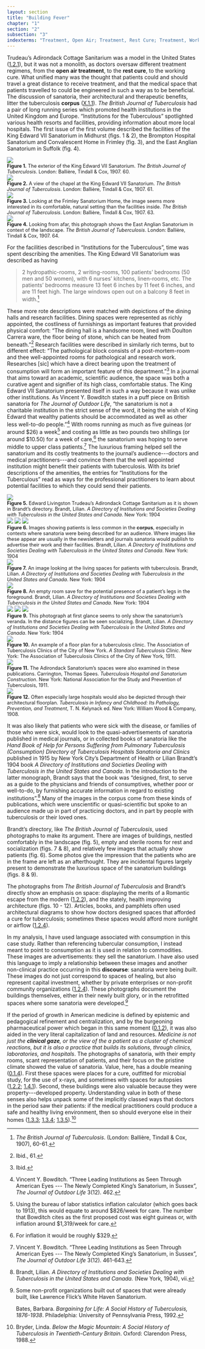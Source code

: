 ```yaml
---
layout: section
title: "Building Fever"
chapter: "1"
section: "2"
subsection: "3"
indexterms: "Treatment, Open Air; Treatment, Rest Cure; Treatment, Working Cure;King Edward VII Sanatorium, The;Sanatarium, Architecture"
---
```


Trudeau’s Adirondack Cottage Sanitarium was a model in the United States (<a href="{{ site.baseurl }}/dissertation/1_2_1">1.2.1</a>), but it was not a monolith, as doctors oversaw different treatment regimens, from the <span data-tooltip aria-haspopup="true" class="has-tip" data-disable-hover="false" tabindex="1" data-title="The open air approach to treating tuberculosis focused on the constant flow of fresh air. It was often paired with the rest cure."><b>open air treatment</b></span>, to the <span data-tooltip aria-haspopup="true" class="has-tip" data-disable-hover="false" tabindex="1" data-title="Necropolitics refers to the implicit and structural means by which certain political actors are made to die."><b>rest cure</b></span>, to the working cure. What unified many was the thought that patients could and should travel a great distance to receive treatment, and that the medical space that patients travelled to could be engineered in such a way as to be beneficial. The discussion of sanatoria, their architectural and therapeutic benefits, litter the tuberculosis <span data-tooltip aria-haspopup="true" class="has-tip" data-disable-hover="false" tabindex="1" data-title="A corpus refers to a collection of texts used for computational analysis."><b>corpus</b></span> (<a href="{{ site.baseurl }}/dissertation/X_1_1">X.1.1</a>). <i>The British Journal of Tuberculosis</i> had a pair of long running series which promoted health institutions in the United Kingdom and Europe. “Institutions for the Tuberculous” spotlighted various health resorts and facilities, providing information about more local hospitals. The first issue of the first volume described the facilities of the King Edward VII Sanatorium in Midhurst (figs. 1 & 2), the Brompton Hospital Sanatorium and Convalescent Home in Frimley (fig. 3), and the East Anglian Sanatorium in Suffolk (fig. 4).

<div class="card-container-horizontal"><div class="card-container-horizontal-content"><img id="TheBritishJournalofTuberc1_1907_73" src="{{ site.baseurl }}/assets/img/TheBritishJournalofTuberc1_1907_73.jpg">

<div class="caption-font" style="font-size:.9em"><b>Figure 1.</b> The exterior of the King Edward VII Sanatorium. <i>The British Journal of Tuberculosis</i>. London: Ballière, Tindall & Cox, 1907. 60.</div></div>

<div class="card-container-horizontal-content"><img id="TheBritishJournalofTuberc1_1907_74" src="{{ site.baseurl }}/assets/img/TheBritishJournalofTuberc1_1907_74.jpg">

<div class="caption-font" style="font-size:.9em"><b>Figure 2.</b> A view of the chapel at the King Edward VII Sanatorium. <i>The British Journal of Tuberculosis</i>. London: Ballière, Tindall & Cox, 1907. 61.</div></div>

<div class="card-container-horizontal-content"><img id="TheBritishJournalofTuberc1_1907_76" src="{{ site.baseurl }}/assets/img/TheBritishJournalofTuberc1_1907_76.jpg">

<div class="caption-font" style="font-size:.9em"><b>Figure 3.</b> Looking at the Frimley Sanatorium Home, the image seems more interested in its comfortable, natural setting than the facilities inside. <i>The British Journal of Tuberculosis</i>. London: Ballière, Tindall & Cox, 1907. 63.</div></div></div>

<img id="TheBritishJournalofTuberc1_1907_77" src="{{ site.baseurl }}/assets/img/TheBritishJournalofTuberc1_1907_77.jpg">

<div class="caption-font" style="font-size:.9em"><b>Figure 4.</b> Looking from afar, this photograph shows the East Anglian Sanatorium in context of the landscape. <i>The British Journal of Tuberculosis</i>. London: Ballière, Tindall & Cox, 1907. 64.</div>

For the facilities described in “Institutions for the Tuberculous”, time was spent describing the amenities. The King Edward VII Sanatorium was described as having 

>2 hydropathic-rooms, 2 writing-rooms, 100 patients’ bedrooms (50 men and 50 women), with 6 nurses’ kitchens, linen-rooms, etc. The patients’ bedrooms measure 13 feet 6 inches by 11 feet 6 inches, and are 11 feet high. The large windows open out on a balcony 8 feet in width.[^fn1]

These more rote descriptions were matched with depictions of the dining halls and research facilities. Dining spaces were represented as richly appointed, the costliness of furnishings as important features that provided physical comfort: “The dining hall is a handsome room, lined with Doulton Carrera ware, the floor being of stone, which can be heated from beneath.”[^fn2] Research facilities were described in similarly rich terms, but to different effect: “The pathological block consists of a post-mortem-room and thee well-appointed rooms for pathological and research work. Researches [sic] which have a direct bearing upon the treatment of consumption will form an important feature of this department.”[^fn3] In a journal that aims toward an academic, scientific audience, the space was both a curative agent and signifier of its high class, comfortable status. The King Edward VII Sanatorium presented itself in such a way because it was unlike other institutions. As Vincent Y. Bowditch states in a puff piece on British sanatoria for <i>The Journal of Outdoor Life</i>, “the sanatorium is not a charitable institution in the strict sense of the word, it being the wish of King Edward that wealthy patients should be accommodated as well as other less well-to-do people.”[^fn4] With rooms running as much as five guineas (or around $26) a week[^fn5] and costing as little as two pounds two shillings (or around $10.50) for a week of care,[^fn6] the sanatorium was hoping to serve middle to upper class patients.[^fn7] The luxurious framing helped sell the sanatorium and its costly treatments to the journal’s audience---doctors and medical practitioners---and convince them that the well appointed institution might benefit their patients with tuberculosis. With its brief descriptions of the amenities, the entries for “Institutions for the Tuberculous” read as ways for the professional practitioners to learn about potential facilities to which they could send their patients.

<img id="Brandt_ADirectoryofInstitutionsa_1904_121" src="{{ site.baseurl }}/assets/img/Brandt_ADirectoryofInstitutionsa_1904_121.jpg">

<div class="caption-font" style="font-size:.9em"><b>Figure 5.</b> Edward Livingston Trudeau’s Adirondack Cottage Sanitarium as it is shown in Brandt’s directory. Brandt, Lilian. <i>A Directory of Institutions and Societies Dealing with Tuberculosis in the United States and Canada</i>. New York: 1904</div>

<img id="Brandt_ADirectoryofInstitutionsa_1904_161b" class="opaque image-medium image-center" src="{{ site.baseurl }}/assets/img/Brandt_ADirectoryofInstitutionsa_1904_161b_full.jpg">

<img id="Brandt_ADirectoryofInstitutionsa_1904_161b" class="transparent image-medium image-center" src="{{ site.baseurl }}/assets/img/Brandt_ADirectoryofInstitutionsa_1904_161b.jpg">

<img id="Brandt_ADirectoryofInstitutionsa_1904_161b" class="partially-opaque image-medium image-center" src="{{ site.baseurl }}/assets/img/Brandt_ADirectoryofInstitutionsa_1904_161b_partial.jpg">

<div class="caption-font" style="font-size:.9em"><b>Figure 6.</b> Images showing patients is less common in the <span data-tooltip aria-haspopup="true" class="has-tip" data-disable-hover="false" tabindex="1" data-title="A corpus refers to a collection of texts used for computational analysis."><b>corpus</b></span>, especially in contexts where sanatoria were being described for an audience. Where images like these appear are usually in the newsletters and journals sanatoria would publish to advertise their work and their facilities. Brandt, Lilian. <i>A Directory of Institutions and Societies Dealing with Tuberculosis in the United States and Canada</i>. New York: 1904</div>

<div class="card-container-horizontal"><div class="card-container-horizontal-content"><img id="Brandt_ADirectoryofInstitutionsa_1904_53b" src="{{ site.baseurl }}/assets/img/Brandt_ADirectoryofInstitutionsa_1904_53b.jpg">

<div class="caption-font" style="font-size:.9em"><b>Figure 7.</b> An image looking at the living spaces for patients with tuberculosis. Brandt, Lilian. <i>A Directory of Institutions and Societies Dealing with Tuberculosis in the United States and Canada</i>. New York: 1904</div></div>

<div class="card-container-horizontal-content"><img id="Brandt_ADirectoryofInstitutionsa_1904_110b" src="{{ site.baseurl }}/assets/img/Brandt_ADirectoryofInstitutionsa_1904_110b.jpg">

<div class="caption-font" style="font-size:.9em"><b>Figure 8.</b> An empty room save for the potential presence of a patient’s legs in the foreground. Brandt, Lilian. <i>A Directory of Institutions and Societies Dealing with Tuberculosis in the United States and Canada</i>. New York: 1904</div></div>

<div class="card-container-horizontal-content"><img id="Brandt_ADirectoryofInstitutionsa_1904_55" class="opaque" src="{{ site.baseurl }}/assets/img/Brandt_ADirectoryofInstitutionsa_1904_55_full.jpg">

<img id="Brandt_ADirectoryofInstitutionsa_1904_55" class="transparent" src="{{ site.baseurl }}/assets/img/Brandt_ADirectoryofInstitutionsa_1904_55.jpg">

<img id="Brandt_ADirectoryofInstitutionsa_1904_55" class="partially-opaque" src="{{ site.baseurl }}/assets/img/Brandt_ADirectoryofInstitutionsa_1904_55_partial.jpg">

<div class="caption-font" style="font-size:.9em"><b>Figure 9.</b> This photograph at first glance seems to only show the sanatorium’s veranda. In the distance figures can be seen socializing. Brandt, Lilian. <i>A Directory of Institutions and Societies Dealing with Tuberculosis in the United States and Canada</i>. New York: 1904</div></div></div>

<div class="card float-right half-width-image"><img id="AssociationofTu_AStandardTuberculosisClin_1911_15" src="{{ site.baseurl }}/assets/img/AssociationofTu_AStandardTuberculosisClin_1911_15.jpg">

<div class="caption-font" style="font-size:.9em"><b>Figure 10.</b> An example of a floor plan for a tuberculosis clinic. The Association of Tuberculosis Clinics of the City of New York. <i>A Standard Tuberculosis Clinic</i>. New York: The Association of Tuberculosis Clinics of the City of New York, 1911.</div>

<img id="Carrington_TuberculosisHospitalandSa_1911_47" src="{{ site.baseurl }}/assets/img/Carrington_TuberculosisHospitalandSa_1911_47.jpg">

<div class="caption-font" style="font-size:.9em"><b>Figure 11.</b> The Adirondack Sanatorium’s spaces were also examined in these publications. Carrington, Thomas Spees. <i>Tuberculosis Hospital and Sanatorium Construction</i>. New York: National Association for the Study and Prevention of Tuberculosis, 1911.</div>

<img id="MultipleAuthors_TuberculosisinInfancyandC_1908_254" src="{{ site.baseurl }}/assets/img/MultipleAuthors_TuberculosisinInfancyandC_1908_254.jpg">

<div class="caption-font" style="font-size:.9em"><b>Figure 12.</b> Often especially large hospitals would also be depicted through their architectural floorplan. <i>Tuberculosis in Infancy and Childhood: Its Pathology, Prevention, and Treatment</i>, T. N. Kelynack ed. New York: William Wood & Company, 1908.</div></div>

It was also likely that patients who were sick with the disease, or families of those who were sick, would look to the quasi-advertisements of sanatoria published in medical journals, or in collected books of sanatoria like the <i>Hand Book of Help for Persons Suffering from Pulmonary Tuberculosis (Consumption) Directory of Tuberculosis Hospitals Sanatoria and Clinics</i> published in 1915 by New York City’s Department of Health or Lilian Brandt’s 1904 book <i>A Directory of Institutions and Societies Dealing with Tuberculosis in the United States and Canada</i>.  In the introduction to the latter monograph, Brandt says that the book was “designed, first, to serve as a guide to the physicians and friends of consumptives, whether poor or well-to-do, by furnishing accurate information in regard to existing institutions”.[^fn8] Many of the images in the corpus come from these kinds of publications, which were unscientific or quasi-scientific but spoke to an audience made up in part of practicing doctors, and in part by people with tuberculosis or their loved ones. 

Brandt’s directory, like <i>The British Journal of Tuberculosis</i>, used photographs to make its argument. There are images of buildings, nestled comfortably in the landscape (fig. 5), empty and sterile rooms for rest and socialization (figs. 7 & 8), and relatively few images that actually show patients (fig. 6). Some photos give the impression that the patients who are in the frame are left as an afterthought. They are incidental figures largely present to demonstrate the luxurious space of the sanatorium buildings (figs. 8 & 9).

The photographs from <i>The British Journal of Tuberculosis</i> and Brandt’s directly show an emphasis on space: displaying the merits of a Romantic escape from the modern (<a href="{{ site.baseurl }}/dissertation/1_2_2">1.2.2</a>), and the stately, health improving architecture (figs. 10 - 12). Articles, books, and pamphlets often used architectural diagrams to show how doctors designed spaces that afforded a cure for tuberculosis; sometimes these spaces would afford more sunlight or airflow (<a href="{{ site.baseurl }}/dissertation/1_2_4">1.2.4</a>).

In my analysis, I have used language associated with consumption in this case study. Rather than referencing tubercular consumption, I instead meant to point to consumption as it is used in relation to commodities. These images are advertisements: they sell the sanatorium. I have also used this language to imply a relationship between these images and another non-clinical practice occurring in this <span data-tooltip aria-haspopup="true" class="has-tip" data-disable-hover="false" tabindex="1" data-title="Discourse refers to a scholarly conversation which occurs in a field of knowledge production. I use it in a Foucauldian sense, to convey the agreed upon modes and objects of discussion which are taken for granted in a community or scholarly field."><b>discourse</b></span>: sanatoria were being <i>built</i>. These images do not just correspond to spaces of healing, but also represent capital investment, whether by private enterprises or non-profit community organizations (<a href="{{ site.baseurl }}/dissertation/1_2_4">1.2.4</a>). These photographs document the buildings themselves, either in their newly built glory, or in the retrofitted spaces where some sanatoria were developed.[^fn9]

If the period of growth in American medicine is defined by epistemic and pedagogical refinement and centralization, and by the burgeoning pharmaceutical power which began in this same moment (<a href="{{ site.baseurl }}/dissertation/0_1_2">0.1.2</a>), it was also aided in the very literal capitalization of land and resources. <i>Medicine is not just the <span data-tooltip aria-haspopup="true" class="has-tip" data-disable-hover="false" tabindex="1" data-title="The clinical gaze refers to an ocular practice used by medical professionals to diagnose disease. It relies on a process of seeing the patient in relation to an idealized image of human anatomy. This process alienates the patient, turning them into a collection of pathologies rather than a human person."><b>clinical gaze</b></span>, or the view of the a patient as a cluster of chemical reactions, but it is also a practice that builds its solutions, through clinics, laboratories, and hospitals</i>. The photographs of sanatoria, with their empty rooms, scant representation of patients, and their focus on the pristine climate showed the value of sanatoria. Value, here, has a double meaning (<a href="{{ site.baseurl }}/dissertation/0_1_4">0.1.4</a>). First these spaces were places for a cure, outfitted for microbial study, for the use of x-rays, and sometimes with spaces for autopsies (<a href="{{ site.baseurl }}/dissertation/1_2_2">1.2.2</a>; <a href="{{ site.baseurl }}/dissertation/1_4_1">1.4.1</a>). Second, these buildings were also valuable because they were property---developed property. Understanding value in both of these senses also helps unpack some of the implicitly classed ways that doctors in the period saw their patients: if the medical practitioners could produce a safe and healthy living environment, then so should everyone else in their homes (<a href="{{ site.baseurl }}/dissertation/1_3_3">1.3.3</a>; <a href="{{ site.baseurl }}/dissertation/1_3_4">1.3.4</a>; <a href="{{ site.baseurl }}/dissertation/1_3_5">1.3.5</a>).[^fn10]

<div class="style-divider">
 	<div class="line"></div>
</div>

[^fn1]: <i>The British Journal of Tuberculosis</i>. (London: Ballière, Tindall & Cox, 1907), 60-61.

[^fn2]: Ibid., 61.

[^fn3]: Ibid.

[^fn4]: Vincent Y. Bowditch. “Three Leading Institutions as Seen Through American Eyes --- The Newly Completed King’s Sanatorium, in Sussex”, <i>The Journal of Outdoor Life</i> 3(12). 462.

[^fn5]: Using the bureau of labor statistics inflation calculator (which goes back to 1913), this would equate to around $826/week for care. The number that Bowditch cites as the first proposed cost was eight guineas or, with inflation around $1,319/week for care.

[^fn6]: For inflation it would be roughly $329.

[^fn7]: Vincent Y. Bowditch. “Three Leading Institutions as Seen Through American Eyes --- The Newly Completed King’s Sanatorium, in Sussex”, <i>The Journal of Outdoor Life</i> 3(12). 461-643.

[^fn8]: Brandt, Lilian. <i>A Directory of Institutions and Societies Dealing with Tuberculosis in the United States and Canada.</i> (New York, 1904), vii.

[^fn9]: Some non-profit organizations built out of spaces that were already built, like Lawrence Flick’s White Haven Sanatorium.
	
	Bates, Barbara. <i>Bargaining for Life: A Social History of Tuberculosis, 1876-1938</i>. Philadelphia: University of Pennsylvania Press, 1992.

[^fn10]: Bryder, Linda. <i>Below the Magic Mountain: A Social History of Tuberculosis in Twentieth-Century Britain</i>. Oxford: Clarendon Press, 1988.